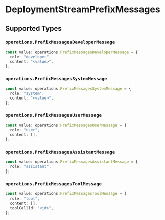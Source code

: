 # DeploymentStreamPrefixMessages


## Supported Types

### `operations.PrefixMessagesDeveloperMessage`

```typescript
const value: operations.PrefixMessagesDeveloperMessage = {
  role: "developer",
  content: "<value>",
};
```

### `operations.PrefixMessagesSystemMessage`

```typescript
const value: operations.PrefixMessagesSystemMessage = {
  role: "system",
  content: "<value>",
};
```

### `operations.PrefixMessagesUserMessage`

```typescript
const value: operations.PrefixMessagesUserMessage = {
  role: "user",
  content: [],
};
```

### `operations.PrefixMessagesAssistantMessage`

```typescript
const value: operations.PrefixMessagesAssistantMessage = {
  role: "assistant",
};
```

### `operations.PrefixMessagesToolMessage`

```typescript
const value: operations.PrefixMessagesToolMessage = {
  role: "tool",
  content: [],
  toolCallId: "<id>",
};
```

